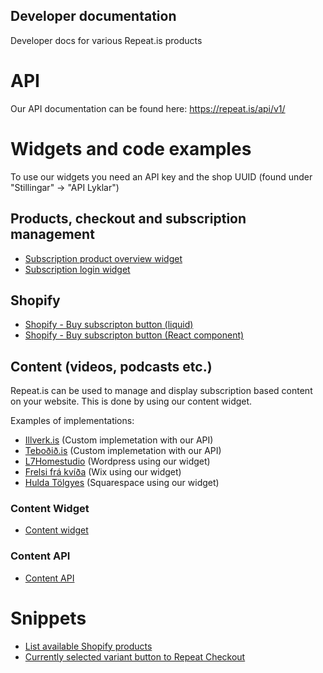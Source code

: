 ## Developer documentation

Developer docs for various Repeat.is products

# API

Our API documentation can be found here:
https://repeat.is/api/v1/

# Widgets and code examples

To use our widgets you need an API key and the shop UUID (found under "Stillingar" -> "API Lyklar")

## Products, checkout and subscription management

- [Subscription product overview widget](Widgets/ProductOverivewWidget/ProductOverviewWidget.md)
- [Subscription login widget](Widgets/LoginWidget/LoginWidgetExample.html)

## Shopify

- [Shopify - Buy subscripton button (liquid)](Widgets/BuySubscriptionButton/Shopify/LiquidExample.md)
- [Shopify - Buy subscripton button (React component)](Widgets/BuySubscriptionButton/Shopify/ReactComponentExample.tsx)

## Content (videos, podcasts etc.)

Repeat.is can be used to manage and display subscription based content on your website. This is done by using our content widget.

Examples of implementations:

- [Illverk.is](https://illverk.is) (Custom implemetation with our API)
- [Teboðið.is](https://tebodid.is) (Custom implemetation with our API)
- [L7Homestudio](https://l7homestudio.com) (Wordpress using our widget)
- [Frelsi frá kvíða](https://frelsifrakvida.is/podcast) (Wix using our widget)
- [Hulda Tölgyes](https://huldatolgyes.is/fraedsla) (Squarespace using our widget)

### Content Widget

- [Content widget](Widgets/RepeatContent/RepeatContent.md)

### Content API

- [Content API](Widgets/RepeatContent/RepeatContentAPI.md)

# Snippets

- [List available Shopify products](Snippets/ShopifySubscriptionProductsList)
- [Currently selected variant button to Repeat Checkout](Snippets/ShopifyBuyCurrentlySelectedVariant.liquid)
